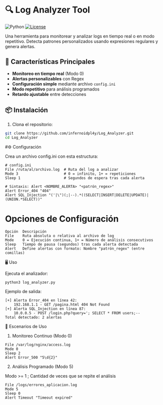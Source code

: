 # 🔍 Log Analyzer Tool

![Python](https://img.shields.io/badge/Python-3.6%2B-blue?logo=python)
[![License](https://img.shields.io/badge/License-MIT-green)](LICENSE)

Una herramienta para monitorear y analizar logs en tiempo real o en modo repetitivo. Detecta patrones personalizados usando expresiones regulares y genera alertas.

## 🚀 Características Principales

- **Monitoreo en tiempo real** (Modo 0)
- **Alertas personalizables** con Regex
- **Configuración simple** mediante archivo `config.ini`
- **Modo repetitivo** para análisis programados
- **Retardo ajustable** entre detecciones

## 📦 Instalación

1. Clona el repositorio:
```bash
git clone https://github.com/infernoidpl4y/Log_Analyzer.git
cd Log_Analyzer
```

#⚙ Configuración 

Crea un archivo config.ini con esta estructura:
```
# config.ini
File /ruta/al/archivo.log  # Ruta del log a analizar
Mode 3                     # 0 = infinito, 1+ = repeticiones
Sleep 1                    # Segundos de espera tras cada alerta

# Sintaxis: Alert <NOMBRE_ALERTA> "<patrón_regex>"
Alert Error_404 "404"
Alert SQL_Injection "('|\")(;|--).*((SELECT|INSERT|DELETE|UPDATE)|(UNION.*SELECT))"
```
# Opciones de Configuración
```
Opción	Descripción
File	Ruta absoluta o relativa al archivo de log
Mode	0 = Ejecución continua, 1+ = Número de análisis consecutivos
Sleep	Tiempo de pausa (segundos) tras cada alerta detectada
Alert	Define alertas con formato: Nombre "patrón_regex" (entre comillas)
```
🖥 Uso

Ejecuta el analizador:
```
python3 log_analyzer.py
```
Ejemplo de salida:
```
[+] Alerta Error_404 en línea 42:
    192.168.1.1 - GET /pagina.html 404 Not Found
[+] Alerta SQL_Injection en línea 87:
    10.0.0.5 - POST /login.php?query='; SELECT * FROM users;--
Total detectado: 2 alertas
```
🔧 Escenarios de Uso

1. Monitoreo Continuo (Modo 0)
```
File /var/log/nginx/access.log
Mode 0
Sleep 2
Alert Error_500 "5\d{2}"
```
2. Análisis Programado (Modo 5)

Modo >= 1 ; Cantidad de veces que se repite el análisis
```
File /logs/errores_aplicacion.log
Mode 5
Sleep 0
Alert Timeout "Timeout expired"
```
